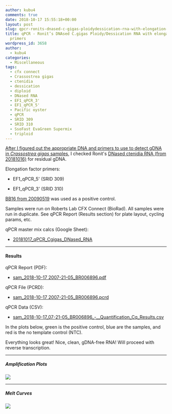 ```yaml
---
author: kubu4
comments: true
date: 2018-10-17 15:55:18+00:00
layout: post
slug: qpcr-ronits-dnased-c-gigas-ploidydessication-rna-with-elongation-factor-primers
title: qPCR - Ronit’s DNAsed C.gigas Ploidy/Dessication RNA with elongation factor
  primers
wordpress_id: 3658
author:
  - kubu4
categories:
  - Miscellaneous
tags:
  - cfx connect
  - Crassostrea gigas
  - ctenidia
  - dessication
  - diploid
  - DNased RNA
  - EF1_qPCR_3'
  - EF1_qPCR_5'
  - Pacific oyster
  - qPCR
  - SRID 309
  - SRID 310
  - SsoFast EvaGreen Supermix
  - triploid
---
```


[After I figured out the appropriate DNA and primers to use to detect gDNA in _Crassostrea gigas_ samples](2018-10-16/qpcr-c-gigas-primer-and-gdna-tests-with-18s-and-ef1-primers.html), I checked Ronit's [DNased ctenidia RNA (from 20181016)](2018-10-16-dnase-treatment-ronits-c-gigas-ploiyddessication-ctenidia-rna.html) for residual gDNA.

Elongation factor primers:





  * EF1_qPCR_5' (SRID 309)


  * EF1_qPCR_3' (SRID 310)



[BB16 from 20090519](2009-05-15-gdna-isolation-macs-bb-and-dh-site-samples.html) was used as a positive control.

Samples were run on Roberts Lab CFX Connect (BioRad). All samples were run in duplicate. See qPCR Report (Results section) for plate layout, cycling params, etc.

qPCR master mix calcs (Google Sheet):





  * [20181017_qPCR_Cgigas_DNased_RNA](https://docs.google.com/spreadsheets/d/1Q038zsxrqSUfMNTC88jXC6Fu--jfFZZvMaff-BRMUuY/edit?usp=sharing)





* * *





#### Results



qPCR Report (PDF):





  * [sam_2018-10-17 2007-21-05_BR006896.pdf](http://owl.fish.washington.edu/Athaliana/qPCR_data/qPCR_reports/sam_2018-10-17%2007-21-05_BR006896.pdf)



qPCR File (PCRD):



  * [sam_2018-10-17 2007-21-05_BR006896.pcrd](http://owl.fish.washington.edu/scaphapoda/qPCR_data/cfx_connect_data/sam_2018-10-17%2007-21-05_BR006896.pcrd)



qPCR Data (CSV):



  * [sam_2018-10-17_07-21-05_BR006896_-__Quantification_Cq_Results.csv](http://owl.fish.washington.edu/Athaliana/qPCR_data/sam_2018-10-17_07-21-05_BR006896_-__Quantification_Cq_Results.csv)



In the plots below, green is the positive control, blue are the samples, and red is the no template control (NTC).

Everything looks great! Nice, clean, gDNA-free RNA! Will proceed with reverse transcription.



* * *





##### Amplification Plots



![](http://owl.fish.washington.edu/Athaliana/qPCR_data/sam_2018-10-17%2007-21-05_amp_plots.png)



* * *





##### Melt Curves



![](http://owl.fish.washington.edu/Athaliana/qPCR_data/sam_2018-10-17%2007-21-05_melt_plots.png)

